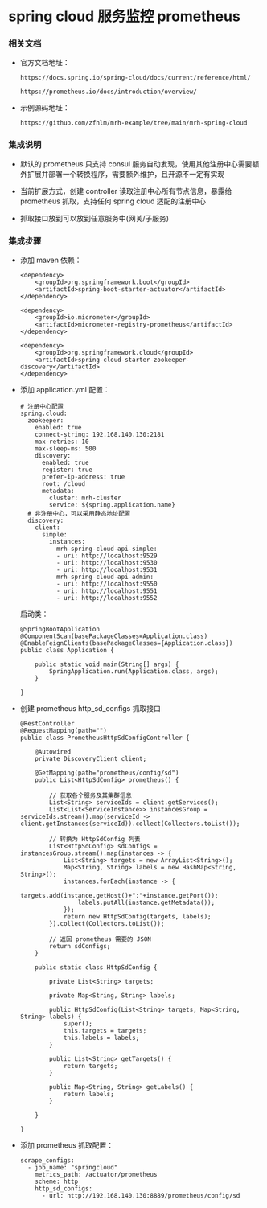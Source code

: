 
# spring cloud 服务监控 prometheus

### 相关文档

  * 官方文档地址：

        https://docs.spring.io/spring-cloud/docs/current/reference/html/

        https://prometheus.io/docs/introduction/overview/

  * 示例源码地址：

        https://github.com/zfhlm/mrh-example/tree/main/mrh-spring-cloud

### 集成说明

  * 默认的 prometheus 只支持 consul 服务自动发现，使用其他注册中心需要额外扩展并部署一个转换程序，需要额外维护，且开源不一定有实现

  * 当前扩展方式，创建 controller 读取注册中心所有节点信息，暴露给 prometheus 抓取，支持任何 spring cloud 适配的注册中心

  * 抓取接口放到可以放到任意服务中(网关/子服务)

### 集成步骤

  * 添加 maven 依赖：

        <dependency>
            <groupId>org.springframework.boot</groupId>
            <artifactId>spring-boot-starter-actuator</artifactId>
        </dependency>

        <dependency>
            <groupId>io.micrometer</groupId>
            <artifactId>micrometer-registry-prometheus</artifactId>
        </dependency>

        <dependency>
            <groupId>org.springframework.cloud</groupId>
            <artifactId>spring-cloud-starter-zookeeper-discovery</artifactId>
        </dependency>

  * 添加 application.yml 配置：

        # 注册中心配置
        spring.cloud:
          zookeeper:
            enabled: true
            connect-string: 192.168.140.130:2181
            max-retries: 10
            max-sleep-ms: 500
            discovery:
              enabled: true
              register: true
              prefer-ip-address: true
              root: /cloud
              metadata:
                cluster: mrh-cluster
                service: ${spring.application.name}
          # 非注册中心，可以采用静态地址配置
          discovery:
            client:
              simple:
                instances:
                  mrh-spring-cloud-api-simple:
                  - uri: http://localhost:9529
                  - uri: http://localhost:9530
                  - uri: http://localhost:9531
                  mrh-spring-cloud-api-admin:
                  - uri: http://localhost:9550
                  - uri: http://localhost:9551
                  - uri: http://localhost:9552
    启动类：

        @SpringBootApplication
        @ComponentScan(basePackageClasses=Application.class)
        @EnableFeignClients(basePackageClasses={Application.class})
        public class Application {

            public static void main(String[] args) {
                SpringApplication.run(Application.class, args);
            }

        }

  * 创建 prometheus http_sd_configs 抓取接口

        @RestController
        @RequestMapping(path="")
        public class PrometheusHttpSdConfigController {

            @Autowired
            private DiscoveryClient client;

            @GetMapping(path="prometheus/config/sd")
            public List<HttpSdConfig> prometheus() {

                // 获取各个服务及其集群信息
                List<String> serviceIds = client.getServices();
                List<List<ServiceInstance>> instancesGroup = serviceIds.stream().map(serviceId -> client.getInstances(serviceId)).collect(Collectors.toList());

                // 转换为 HttpSdConfig 列表
                List<HttpSdConfig> sdConfigs = instancesGroup.stream().map(instances -> {
                    List<String> targets = new ArrayList<String>();
                    Map<String, String> labels = new HashMap<String, String>();
                    instances.forEach(instance -> {
                        targets.add(instance.getHost()+":"+instance.getPort());
                        labels.putAll(instance.getMetadata());
                    });
                    return new HttpSdConfig(targets, labels);
                }).collect(Collectors.toList());

                // 返回 prometheus 需要的 JSON
                return sdConfigs;
            }

            public static class HttpSdConfig {

                private List<String> targets;

                private Map<String, String> labels;

                public HttpSdConfig(List<String> targets, Map<String, String> labels) {
                    super();
                    this.targets = targets;
                    this.labels = labels;
                }

                public List<String> getTargets() {
                    return targets;
                }

                public Map<String, String> getLabels() {
                    return labels;
                }

            }

        }

  * 添加 prometheus 抓取配置：

        scrape_configs:
          - job_name: "springcloud"
            metrics_path: /actuator/prometheus
            scheme: http
            http_sd_configs:
              - url: http://192.168.140.130:8889/prometheus/config/sd
